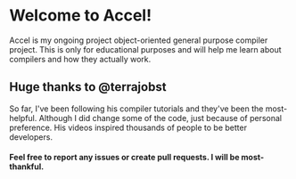 # Welcome to Accel!
Accel is my ongoing project object-oriented general purpose compiler project. This is only for educational purposes and will help me learn about compilers and how they actually work.

## Huge thanks to @terrajobst
So far, I've been following his compiler tutorials and they've been the most-helpful. Although I did change some of the code, just because of personal preference. His videos inspired thousands of people to be better developers.



#### Feel free to report any issues or create pull requests. I will be most-thankful.

